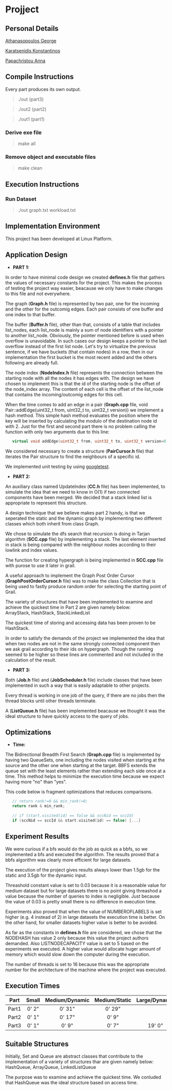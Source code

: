 # Projject

## Personal Details
[Athanasopoulos George](https://github.com/Geotha)

[Karatsenidis Konstantinos](https://github.com/gate2k1)

[Papachristou Anna](https://github.com/anniepap)

## Compile Instructions
Every part produces its own output. 
> ./out  (part3)

> ./out2 (part2)

> ./out1 (part1)

### Derive exe file
>make all

### Remove object and executable files
>make clean

## Execution Instructions
### Run Dataset
> ./out graph.txt workload.txt

## Implementation Environment
This project has been developed at Linux Platform.

## Application Design

* __PART 1:__

In order to have minimal code design we created __defines.h__ file that gathers the values of necessary constants for the project. This makes the process of testing the project way easier, beacause we only have to make changes to this file and not everywhere.

The graph (__Graph.h__ file) is represented by two pair, one for the incoming and the other for the outcomig edges. Each pair consists of one buffer and one index to that buffer. 

The buffer (__Buffer.h__ file), other than that, consists of a table that includes list_nodes, each list_node is mainly a sum of node identifiers with a pointer to another list_node. Obviously, the pointer mentioned before is used when overflow is unavoidable. In such cases our design keeps a pointer to the last overflow instead of the first list node. Let's try to virtualize the previous sentence, if we have buckets (that contain nodes) in a row, then in our implementation the first bucket is the most recent added and the others following are already full.

The node index (__NodeIndex.h__ file) represents the connection between the starting node with all the nodes it has edges with. The design we have chosen to implement this is that the id of the starting node is the offset of the node_index array. The content of each cell is the offset of the list_node that contains the incoming/outcomig edges for this cell.

When the time comes to add an edge in a pair (__Graph.cpp__ file, void Pair::addEdge(uint32_t from, uint32_t to, uint32_t version)) we implement a hash method. This simple hash method evaluates the position where the key will be inserted by calculating the modulo of the destination node id with 2. Just for the first and second part there is no problem calling the function with only two arguments due to this line:
```c++ 
   virtual void addEdge(uint32_t from, uint32_t to, uint32_t version=0);
```

We considered necessary to create a structure (__PairCursor.h__ file) that iterates the Pair structure to find the neighbours of a specific id.

We implemented unit testing by using [googletest](https://github.com/google/googletest).

* __PART 2:__

An auxiliary class named UpdateIndex (__CC.h__ file) has been implemented, to simulate the idea that we need to know in O(1) if two connected components have been merged. We decided that a stack linked list is appropriate to represent this structure.

A design technique that we believe makes part 2 handy, is that we seperated the static and the dynamic graph by implementing two different classes which both inherit from class Graph.

We chose to simulate the dfs search that recursion is doing in Tarjan algorithm (__SCC.cpp__ file) by implementing a stack. The last element inserted in stack is being compared with the neighbour nodes according to their lowlink and index values.

The function for creating hypergraph is being implemented in __SCC.cpp__ file with purose to use it later in grail.

A useful approach to implement the Graph Post Order Cursor (__GraphPostOrderCursor.h__ file) was to make the class Collection that is being used to fastly produce random order for selecting the starting point of Grail.

The variety of structures that have been implemented to examine and achieve the quickest time in Part 2 are given namely below:  
ArrayStack, HashStack, StackLinkedList

The quickest time of storing and accessing data has been proven to be HashStack.

In order to satisfy the demands of the project we implemented the idea that when two nodes are not in the same strongly connected component then we ask grail according to their ids on hypergraph. Though the running seemed to be higher so these lines are commented and not included in the calculation of the result.

* __PART 3:__

Both (__Job.h__ file) and (__JobScheduler.h__ file) include classes that have been implemented in such a way that is easily adaptable to other projects.

Every thread is working in one job of the query, if there are no jobs then the thread blocks until other threads terminate.

A (__ListQueue.h__ file) has been implemented beacause we thought it was the ideal structure to have quickly access to the query of jobs.

## Optimizations

* __Time:__

The Bidirectional Breadth First Search (__Graph.cpp__ file) is implemented by having two QueueSets, one including the nodes visited when starting at the source and the other one when starting at the target. BBFS extends the queue set with the least elements rather than extending each side once at a time. This method helps to minimize the execution time because we expect having more "no" than "yes".

This code below is fragment optimizations that reduces comparisons.
```c++ 
   // return rank!=0 && min_rank!=0;
   return rank & min_rank;
   
   // if (start.visited(id) == false && sccNid == sccId)
   if (sccNid == sccId && start.visited(id) == false) {...}
```

## Experiment Results

We were curious if a bfs would do the job as quick as a bbfs, so we implemented a bfs and executed the algorithm. The results proved that a bbfs algorithm was clearly more efficient for large datasets.

The execution of the project gives results always lower than 1.5gb for the static and 3.5gb for the dynamic input.

Threashold constant value is set to 0.03 because it is a reasonable value for medium dataset but for large datasets there is no point giving threashod a value because the number of queries to index is negligible. Just because the value of 0.03 is pretty small there is no difference in execution time.

Experiments also proved that when the value of NUMBEROFLABELS is set higher (e.g. 4 instead of 2) in large datasets the execution time is better. On the other hand, for smaller datasets higher value is better to be avoided. 

As far as the constants in __defines.h__ file are considered, we chose that the NODEHASH has value 2 only because this value the project authors demanded. Also LISTNODECAPACITY value is set to 5 based on the experiments we executed. A higher value would allocate huger amount of memory which would slow down the computer during the execution.

The number of threads is set to 16 because this was the appropriate number for the architecture of the machine where the project was executed.

## Execution Times

| Part       | Small | Medium/Dynamic | Medium/Static | Large/Dynamic  | Large/Static |
| ---------- |:-----:|:--------------:|:-------------:|:--------------:|:------------:|
| Part1      |0' 2"  |0' 31"          |0' 29"         |                |              |
| Part2      |0' 1"  |0' 17"          |0' 9"          |                |              |
| Part3      |0' 1"  |0' 9"           |0' 7"          |19' 0"          |12' 0"        |


## Suitable Structures

Initially, Set and Queue are abstract classes that contribute to the implementation of a variety of structures thar are given namely below:
HashQueue, ArrayQueue, LinkedListQueue

The purpose was to examine and achieve the quickest time. We conluded that HashQueue was the ideal structure based on access time.
